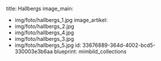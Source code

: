 title: Hallbergs
image_main:
  - img/foto/hallbergs_1.jpg
image_artikel:
  - img/foto/hallbergs_2.jpg
  - img/foto/hallbergs_4.jpg
  - img/foto/hallbergs_3.jpg
  - img/foto/hallbergs_5.jpg
id: 33676889-364d-4002-bcd5-330003e3b6aa
blueprint: mimbild_collections
